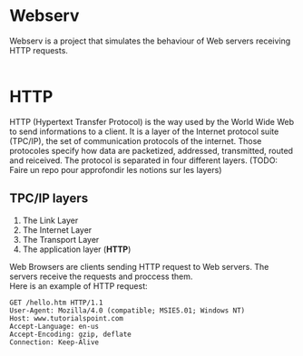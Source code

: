 # Webserv
Webserv is a project that simulates the behaviour of Web servers receiving HTTP requests.
<br>
<br>
<h1>HTTP</h1>
HTTP (Hypertext Transfer Protocol) is the way used by the World Wide Web to send informations to a client. It is a layer of the Internet protocol suite (TPC/IP), the set of communication protocols of the internet. Those protocoles specify how data are packetized, addressed, transmitted, routed and reiceived. The protocol is separated in four different layers.
(TODO: Faire un repo pour approfondir les notions sur les layers)

## TPC/IP layers

  1. The Link Layer
  2. The Internet Layer
  3. The Transport Layer
  4. The application layer (**HTTP**)


Web Browsers are clients sending HTTP request to Web servers. The servers receive the requests and proccess them.
<br>Here is an example of HTTP request:

    GET /hello.htm HTTP/1.1
    User-Agent: Mozilla/4.0 (compatible; MSIE5.01; Windows NT)
    Host: www.tutorialspoint.com
    Accept-Language: en-us
    Accept-Encoding: gzip, deflate
    Connection: Keep-Alive
